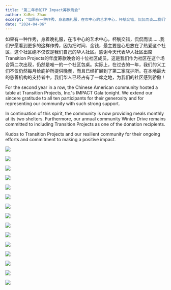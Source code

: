 ```yaml
---
title: "第二年参加TP Impact筹款晚会"
author: XiBei Zhao
excerpt: "如果有一种作秀，身着晚礼服，在市中心的艺术中心，杯觥交错，侃侃而谈……我们宁愿看到更多的这样作秀，因为把时间、金钱，最主要是心思放在了热爱这个社区，这个社区绝不仅仅是我们自己的华人社区。感谢今天代表华人社区出席Transition Projects的年度筹款晚会的十位社区成员，这是我们作为社区在这个场合第二次出现，仍然是唯一的一个社区包桌。实际上，在过去的一年，我们的义工们不仅仍然每月给庇护所提供晚餐，而且已经扩展到了第二家庇护所。在本地最大的慈善机构的支持者中，我们华人已经占有了一席之地，为我们的社区感到骄傲！"
date: "2024-04-06"
---
```


如果有一种作秀，身着晚礼服，在市中心的艺术中心，杯觥交错，侃侃而谈……我们宁愿看到更多的这样作秀，因为把时间、金钱，最主要是心思放在了热爱这个社区，这个社区绝不仅仅是我们自己的华人社区。感谢今天代表华人社区出席Transition Projects的年度筹款晚会的十位社区成员，这是我们作为社区在这个场合第二次出现，仍然是唯一的一个社区包桌。实际上，在过去的一年，我们的义工们不仅仍然每月给庇护所提供晚餐，而且已经扩展到了第二家庇护所。在本地最大的慈善机构的支持者中，我们华人已经占有了一席之地，为我们的社区感到骄傲！

For the second year in a row, the Chinese American community hosted a table at Transition Projects, Inc.'s IMPACT Gala tonight. We extend our sincere gratitude to all ten participants for their generosity and for representing our community with such strong support.

In continuation of this spirit, the community is now providing meals monthly at its two shelters. Furthermore, our annual community Winter Drive remains committed to including Transition Projects as one of the donation recipients.

Kudos to Transition Projects and our resilient community for their ongoing efforts and commitment to making a positive impact.

![](https://res.cloudinary.com/dhngj18do/image/upload/f_auto,q_auto/v1/images/436952619_411762961488792_2008887932236001864_n)

![](https://res.cloudinary.com/dhngj18do/image/upload/f_auto,q_auto/v1/images/436898582_411481264850295_171297789120978905_n)

![](https://res.cloudinary.com/dhngj18do/image/upload/f_auto,q_auto/v1/images/436816032_411481344850287_6738734627562884120_n)

![](https://res.cloudinary.com/dhngj18do/image/upload/f_auto,q_auto/v1/images/436771443_411481468183608_2543972535120135042_n)

![](https://res.cloudinary.com/dhngj18do/image/upload/f_auto,q_auto/v1/images/436866526_411481441516944_5746388290781115112_n)

![](https://res.cloudinary.com/dhngj18do/image/upload/f_auto,q_auto/v1/images/436855374_411481488183606_6879437134361963418_n)

![](https://res.cloudinary.com/dhngj18do/image/upload/f_auto,q_auto/v1/images/436934811_411481241516964_3717380130820826860_n)

![](https://res.cloudinary.com/dhngj18do/image/upload/f_auto,q_auto/v1/images/437053941_411481708183584_5039351332945380244_n)

![](https://res.cloudinary.com/dhngj18do/image/upload/f_auto,q_auto/v1/images/436804446_411481381516950_7816165686009933676_n)

![](https://res.cloudinary.com/dhngj18do/image/upload/f_auto,q_auto/v1/images/436622399_411481794850242_184698550486965161_n)

![](https://res.cloudinary.com/dhngj18do/image/upload/f_auto,q_auto/v1/images/436944825_411481734850248_5284680654865082865_n)

![](https://res.cloudinary.com/dhngj18do/image/upload/f_auto,q_auto/v1/images/436787760_411481534850268_5244519423051638862_n)

![](https://res.cloudinary.com/dhngj18do/image/upload/f_auto,q_auto/v1/images/436770126_411481568183598_6032576664113017781_n)

![](https://res.cloudinary.com/dhngj18do/image/upload/f_auto,q_auto/v1/images/436944678_411481624850259_7548603361626676781_n)

![](https://res.cloudinary.com/dhngj18do/image/upload/f_auto,q_auto/v1/images/436784508_411762114822210_1971125396406840218_n)
